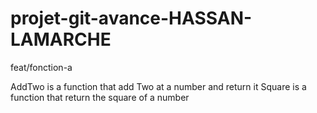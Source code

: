 # projet-git-avance-HASSAN-LAMARCHE


feat/fonction-a 

AddTwo is a function that add Two at a number and return it 
Square is a function that return the square of a number

